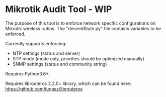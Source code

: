 # Mikrotik Audit Tool - WIP

The purpose of this tool is to enforce network specific configurations on Mikrotik wireless radios. The "desiredState.py" file contains variables to be enforced. 

Currently supports enforcing:
* NTP settings (status and server)
* STP mode (mode only, priorities should be optimized manually)
* SNMP settings (status and community string)

Requires Python3.6+.

Requires librouteros 2.2.0+ library, which can be found here: https://github.com/luqasz/librouteros
